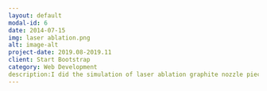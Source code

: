 ```yaml
---
layout: default
modal-id: 6
date: 2014-07-15
img: laser ablation.png
alt: image-alt
project-date: 2019.08-2019.11
client: Start Bootstrap
category: Web Development
description:I did the simulation of laser ablation graphite nozzle piece process in COMSOL by coupling the solid heat transfer module and the deformation geometry module. Heat removal was set up by evaporation in the heat transfer physical field, expressed as heat flux; and the ablation was set up by evaporation in the deformed grid physical field, expressed as the rate of grid deformation. Displacement velocity of material was carried away by evaporation through q inversely.
---
```

